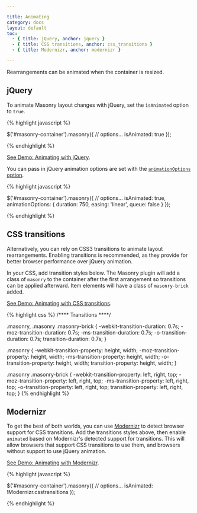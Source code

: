 ```yaml
---

title: Animating
category: docs
layout: default
toc:
  - { title: jQuery, anchor: jquery }
  - { title: CSS transitions, anchor: css_transitions }
  - { title: Modernizr, anchor: modernizr }

---
```


Rearrangements can be animated when the container is resized.

## jQuery

To animate Masonry layout changes with jQuery, set the `isAnimated` option to `true`.

{% highlight javascript %}

$('#masonry-container').masonry({
  // options...
  isAnimated: true
});

{% endhighlight %}

[See Demo: Animating with jQuery](../demos/animating-jquery.html).

You can pass in jQuery animation options are set with the [`animationOptions` option](options.html#animationoptions).

{% highlight javascript %}

$('#masonry-container').masonry({
  // options...
  isAnimated: true,
  animationOptions: {
    duration: 750,
    easing: 'linear',
    queue: false
  }
});

{% endhighlight %}

## CSS transitions

Alternatively, you can rely on CSS3 transitions to animate layout rearrangements. Enabling transitions is recommended, as they provide for better browser performance over jQuery animation.

In your CSS, add transition styles below. The Masonry plugin will add a class of `masonry` to the container after the first arrangement so transitions can be applied afterward. Item elements will have a class of `masonry-brick` added.

[See Demo: Animating with CSS transitions](../demos/animating-css-transitions.html).

{% highlight css %}
/**** Transitions ****/

.masonry,
.masonry .masonry-brick {
  -webkit-transition-duration: 0.7s;
     -moz-transition-duration: 0.7s;
      -ms-transition-duration: 0.7s;
       -o-transition-duration: 0.7s;
          transition-duration: 0.7s;
}

.masonry {
  -webkit-transition-property: height, width;
     -moz-transition-property: height, width;
      -ms-transition-property: height, width;
       -o-transition-property: height, width;
          transition-property: height, width;
}

.masonry .masonry-brick {
  -webkit-transition-property: left, right, top;
     -moz-transition-property: left, right, top;
      -ms-transition-property: left, right, top;
       -o-transition-property: left, right, top;
          transition-property: left, right, top;
}
{% endhighlight %}

## Modernizr

To get the best of both worlds, you can use [Modernizr](http://www.modernizr.com/) to detect browser support for CSS transitions. Add the transitions styles above, then enable `animated` based on Modernizr's detected support for transitions. This will allow browsers that support CSS transitions to use them, and browsers without support to use jQuery animation.

[See Demo: Animating with Modernizr](../demos/animating-modernizr.html).

{% highlight javascript %}

$('#masonry-container').masonry({
  // options...
  isAnimated: !Modernizr.csstransitions
});

{% endhighlight %}
